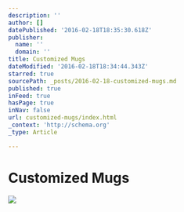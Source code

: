 ```yaml
---
description: ''
author: []
datePublished: '2016-02-18T18:35:30.618Z'
publisher:
  name: ''
  domain: ''
title: Customized Mugs
dateModified: '2016-02-18T18:34:44.343Z'
starred: true
sourcePath: _posts/2016-02-18-customized-mugs.md
published: true
inFeed: true
hasPage: true
inNav: false
url: customized-mugs/index.html
_context: 'http://schema.org'
_type: Article

---
```

# Customized Mugs
![](https://the-grid-user-content.s3-us-west-2.amazonaws.com/a7f2cf34-9e57-47e3-a55b-d3f76f84848f.png)